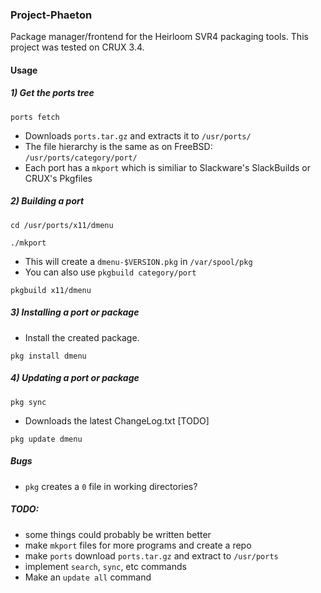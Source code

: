 ### Project-Phaeton
Package manager/frontend for the Heirloom SVR4 packaging tools.
This project was tested on CRUX 3.4.

#### Usage
##### 1) Get the ports tree 

`ports fetch`

* Downloads `ports.tar.gz` and extracts it to `/usr/ports/`
* The file hierarchy is the same as on FreeBSD: `/usr/ports/category/port/`
* Each port has a `mkport` which is similiar to Slackware's SlackBuilds or CRUX's Pkgfiles

##### 2) Building a port

`cd /usr/ports/x11/dmenu`

`./mkport`

* This will create a `dmenu-$VERSION.pkg` in `/var/spool/pkg`
* You can also use `pkgbuild category/port`

`pkgbuild x11/dmenu`

##### 3) Installing a port or package
* Install the created package. 

`pkg install dmenu`

##### 4) Updating a port or package
`pkg sync`

* Downloads the latest ChangeLog.txt [TODO]

`pkg update dmenu`

##### Bugs
* `pkg` creates a `0` file in working directories?

##### TODO:
* some things could probably be written better
* make `mkport` files for more programs and create a repo
* make `ports` download `ports.tar.gz` and extract to `/usr/ports`
* implement `search`, `sync`, etc commands
* Make an `update all` command


   
